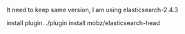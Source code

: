 It need to keep same version, I am using elasticsearch-2.4.3

install plugin.
./plugin install mobz/elasticsearch-head

